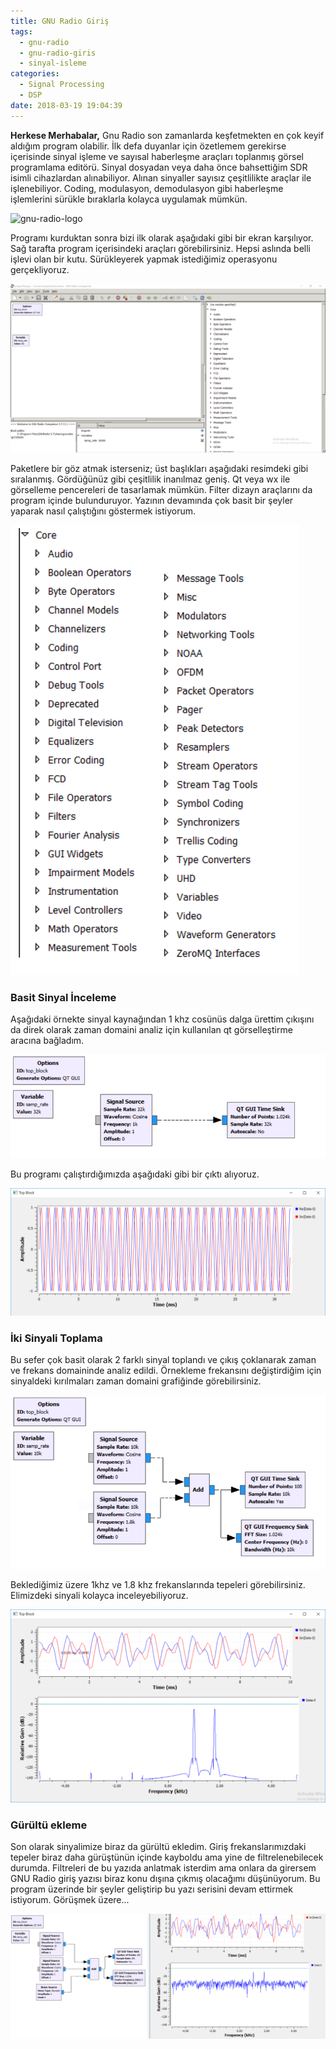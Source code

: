 ```yaml
---
title: GNU Radio Giriş
tags:
  - gnu-radio
  - gnu-radio-giris
  - sinyal-isleme
categories:
  - Signal Processing
  - DSP
date: 2018-03-19 19:04:39
---
```


**Herkese Merhabalar,**
Gnu Radio son zamanlarda keşfetmekten en çok keyif aldığım program olabilir. İlk defa duyanlar için özetlemem gerekirse içerisinde sinyal işleme ve sayısal haberleşme araçları toplanmış görsel programlama editörü. Sinyal dosyadan veya daha önce bahsettiğim SDR isimli cihazlardan alınabiliyor. Alınan sinyaller sayısız çeşitlilikte araçlar ile işlenebiliyor. Coding, modulasyon, demodulasyon gibi haberleşme işlemlerini sürükle bıraklarla kolayca uygulamak mümkün.

![gnu-radio-logo](https://aaronscher.com/GNU_Radio_Companion_Collection/GNU_Radio_Companion_Collection_docs/audio_modem_schematic.png)

Programı kurduktan sonra bizi ilk olarak aşağıdaki gibi bir ekran karşılıyor. Sağ tarafta program içerisindeki araçları görebilirsiniz. Hepsi aslında belli işlevi olan bir kutu. Sürükleyerek yapmak istediğimiz operasyonu gerçekliyoruz.

![GNU Radio](/images/1517772567740.png)

Paketlere bir göz atmak isterseniz; üst başlıkları aşağıdaki resimdeki gibi sıralanmış. Gördüğünüz gibi çeşitlilik inanılmaz geniş. Qt veya wx ile görselleme pencereleri de tasarlamak mümkün. Filter dizayn araçlarını da program içinde bulunduruyor. Yazının devamında çok basit bir şeyler yaparak nasıl çalıştığını göstermek istiyorum.

![Packages](/images/1517773308579.png)

### Basit Sinyal İnceleme

Aşağıdaki örnekte sinyal kaynağından 1 khz cosünüs dalga ürettim çıkışını da direk olarak zaman domaini analiz için kullanılan qt görselleştirme aracına bağladım.

![Cosine](/images/1517772973730.png)

Bu programı çalıştırdığımızda aşağıdaki gibi bir çıktı alıyoruz.

![Qt Time domain output](/images/1517772927542.png)

### İki Sinyali Toplama

Bu sefer çok basit olarak 2 farklı sinyal toplandı ve çıkış çoklanarak zaman ve frekans domaininde analiz edildi. Örnekleme frekansını değiştirdiğim için sinyaldeki kırılmaları zaman domaini grafiğinde görebilirsiniz.

![2 signal](/images/1517773749576.png)

Beklediğimiz üzere 1khz ve 1.8 khz frekanslarında tepeleri görebilirsiniz. Elimizdeki sinyali kolayca inceleyebiliyoruz.

![Qt Time and Frequency](/images/1517773705131.png)

### Gürültü ekleme

Son olarak sinyalimize biraz da gürültü ekledim. Giriş frekanslarımızdaki tepeler biraz daha gürüştünün içinde kayboldu ama yine de filtrelenebilecek durumda. Filtreleri de bu yazıda anlatmak isterdim ama onlara da girersem GNU Radio giriş yazısı biraz konu dışına çıkmış olacağımı düşünüyorum. Bu program üzerinde bir şeyler geliştirip bu yazı serisini devam ettirmek istiyorum. Görüşmek üzere...

![Gürültü](/images/1517773984048.png)




